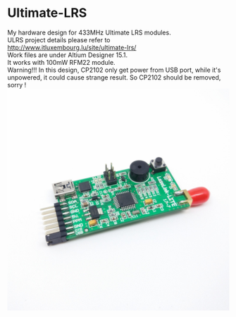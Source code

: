 # Ultimate-LRS
My hardware design for 433MHz Ultimate LRS modules.<br />
ULRS project details please refer to http://www.itluxembourg.lu/site/ultimate-lrs/<br />
Work files are under Altium Designer 15.1. <br />
It works with 100mW RFM22 module.<br />
Warning!!! In this design, CP2102 only get power from USB port, while it's unpowered, it could cause strange result. So CP2102 should be removed, sorry
!<br />
![](https://github.com/LazemanCY/Ultimate-LRS/blob/master/LazeLink-LITE/LITE.jpg)
